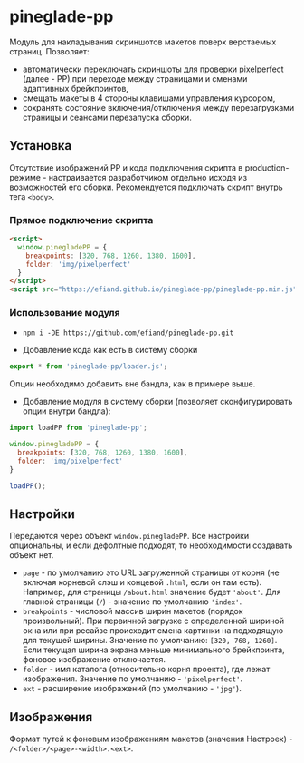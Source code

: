 # pineglade-pp

Модуль для накладывания скриншотов макетов поверх верстаемых страниц.
Позволяет:
* автоматически переключать скриншоты для проверки pixelperfect (далее - PP) при переходе между страницами и сменами адаптивных брейкпоинтов,
* смещать макеты в 4 стороны клавишами управления курсором,
* сохранять состояние включения/отключения между перезагрузками страницы и сеансами перезапуска сборки.

## Установка

Отсутствие изображений PP и кода подключения скрипта в production-режиме - настраивается разработчиком отдельно исходя из возможностей его сборки.
Рекомендуется подключать скрипт внутрь тега `<body>`.

### Прямое подключение скрипта

```html
<script>
  window.pinegladePP = {
    breakpoints: [320, 768, 1260, 1380, 1600],
    folder: 'img/pixelperfect'
  }
</script>
<script src="https://efiand.github.io/pineglade-pp/pineglade-pp.min.js"></script>
```

### Использование модуля

* `npm i -DE https://github.com/efiand/pineglade-pp.git`

* Добавление кода как есть в систему сборки

```js
export * from 'pineglade-pp/loader.js';
```
Опции необходимо добавить вне бандла, как в примере выше.

* Добавление модуля в систему сборки (позволяет сконфигурировать опции внутри бандла):

```js
import loadPP from 'pineglade-pp';

window.pinegladePP = {
  breakpoints: [320, 768, 1260, 1380, 1600],
  folder: 'img/pixelperfect'
}

loadPP();
```

## Настройки

Передаются через объект `window.pinegladePP`. Все настройки опциональны, и если дефолтные подходят, то необходимости создавать объект нет.

* `page` - по умолчанию это URL загруженной страницы от корня (не включая корневой слэш и концевой `.html`, если он там есть). Например, для страницы `/about.html` значение будет `'about'`. Для главной страницы (`/`) - значение по умолчанию `'index'`.
* `breakpoints` - числовой массив ширин макетов (порядок произвольный). При первичной загрузке с определенной шириной окна или при ресайзе происходит смена картинки на подходящую для текущей ширины. Значение по умолчанию: `[320, 768, 1260]`. Если текущая ширина экрана меньше минимального брейкпоинта, фоновое изображение отключается.
* `folder` - имя каталога (относительно корня проекта), где лежат изображения. Значение по умолчанию - `'pixelperfect'`.
* `ext` - расширение изображений (по умолчанию - `'jpg'`).


## Изображения

Формат путей к фоновым изображениям макетов (значения Настроек) - `/<folder>/<page>-<width>.<ext>`.
